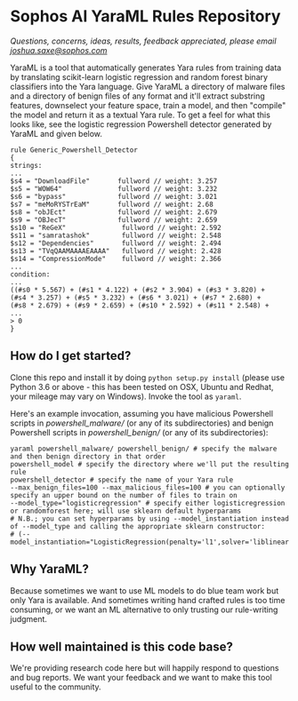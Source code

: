 # Sophos AI YaraML Rules Repository
*Questions, concerns, ideas, results, feedback appreciated, please email joshua.saxe@sophos.com*

YaraML is a tool that automatically generates Yara rules from training data by translating scikit-learn logistic regression and random forest binary classifiers into the Yara language.  Give YaraML a directory of malware files and a directory of benign files of any format and it'll extract substring features, downselect your feature space, train a model, and then "compile" the model and return it as a textual Yara rule.  To get a feel for what this looks like, see the logistic regression Powershell detector generated by YaraML and given below.

```
rule Generic_Powershell_Detector
{
strings:
...
$s4 = "DownloadFile"       fullword // weight: 3.257
$s5 = "WOW64"              fullword // weight: 3.232
$s6 = "bypass"             fullword // weight: 3.021
$s7 = "meMoRYSTrEaM"       fullword // weight: 2.68
$s8 = "obJEct"             fullword // weight: 2.679
$s9 = "OBJecT"             fullword // weight: 2.659
$s10 = "ReGeX"              fullword // weight: 2.592
$s11 = "samratashok"        fullword // weight: 2.548
$s12 = "Dependencies"       fullword // weight: 2.494
$s13 = "TVqQAAMAAAAEAAAA"   fullword // weight: 2.428
$s14 = "CompressionMode"    fullword // weight: 2.366
...
condition:
...
((#s0 * 5.567) + (#s1 * 4.122) + (#s2 * 3.904) + (#s3 * 3.820) + 
(#s4 * 3.257) + (#s5 * 3.232) + (#s6 * 3.021) + (#s7 * 2.680) + 
(#s8 * 2.679) + (#s9 * 2.659) + (#s10 * 2.592) + (#s11 * 2.548) + 
...
> 0
}
```

## How do I get started?

Clone this repo and install it by doing `python setup.py install` (please use Python 3.6 or above - this has been tested on OSX, Ubuntu and Redhat, your mileage may vary on Windows).  Invoke the tool as `yaraml`.

Here's an example invocation, assuming you have malicious Powershell scripts in *powershell_malware/* (or any of its subdirectories) and benign Powershell scripts in *powershell_benign/* (or any of its subdirectories):

```
yaraml powershell_malware/ powershell_benign/ # specify the malware and then benign directory in that order
powershell_model # specify the directory where we'll put the resulting rule
powershell_detector # specify the name of your Yara rule
--max_benign_files=100 --max_malicious_files=100 # you can optionally specify an upper bound on the number of files to train on
--model_type="logisticregression" # specify either logisticregression or randomforest here; will use sklearn default hyperparams
# N.B.; you can set hyperparams by using --model_instantiation instead of --model_type and calling the appropriate sklearn constructor:
# (--model_instantiation="LogisticRegression(penalty='l1',solver='liblinear')")
```

## Why YaraML?

Because sometimes we want to use ML models to do blue team work but only Yara is available.  And sometimes writing hand crafted rules is too time consuming, or we want an ML alternative to only trusting our rule-writing judgment.

## How well maintained is this code base?

We're providing research code here but will happily respond to questions and bug reports.  We want your feedback and we want to make this tool useful to the community.
